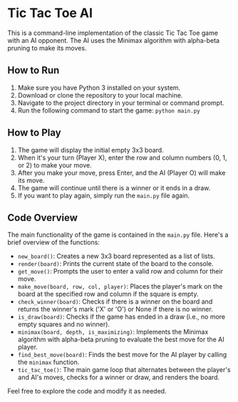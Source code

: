 # Tic Tac Toe AI

This is a command-line implementation of the classic Tic Tac Toe game with an AI opponent. The AI uses the Minimax algorithm with alpha-beta pruning to make its moves.

## How to Run

1. Make sure you have Python 3 installed on your system.
2. Download or clone the repository to your local machine.
3. Navigate to the project directory in your terminal or command prompt.
4. Run the following command to start the game: `python main.py`

## How to Play

1. The game will display the initial empty 3x3 board.
2. When it's your turn (Player X), enter the row and column numbers (0, 1, or 2) to make your move.
3. After you make your move, press Enter, and the AI (Player O) will make its move.
4. The game will continue until there is a winner or it ends in a draw.
5. If you want to play again, simply run the `main.py` file again.

## Code Overview

The main functionality of the game is contained in the `main.py` file. Here's a brief overview of the functions:

- `new_board()`: Creates a new 3x3 board represented as a list of lists.
- `render(board)`: Prints the current state of the board to the console.
- `get_move()`: Prompts the user to enter a valid row and column for their move.
- `make_move(board, row, col, player)`: Places the player's mark on the board at the specified row and column if the square is empty.
- `check_winner(board)`: Checks if there is a winner on the board and returns the winner's mark ('X' or 'O') or None if there is no winner.
- `is_draw(board)`: Checks if the game has ended in a draw (i.e., no more empty squares and no winner).
- `minimax(board, depth, is_maximizing)`: Implements the Minimax algorithm with alpha-beta pruning to evaluate the best move for the AI player.
- `find_best_move(board)`: Finds the best move for the AI player by calling the `minimax` function.
- `tic_tac_toe()`: The main game loop that alternates between the player's and AI's moves, checks for a winner or draw, and renders the board.

Feel free to explore the code and modify it as needed.
